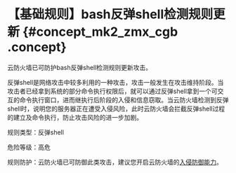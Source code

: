 # 【基础规则】bash反弹shell检测规则更新 {#concept_mk2_zmx_cgb .concept}

云防火墙已可防护bash反弹shell检测规则更新攻击。

反弹shell是网络攻击中较多利用的一种攻击，攻击一般发生在攻击维持阶段。当攻击者已经拿到系统的部分命令执行权限后，就可以通过反弹shell拿到一个可交互的命令执行窗口，进而继执行后阶段的入侵和信息窃取。当云防火墙检测到反弹shell时，说明您的服务器正在遭受入侵风险，此时云防火墙会拦截反弹shell过程的建立及命令执行，防止攻击风险的进一步加剧。

规则类型：反弹shell

危险等级：高危

规则防护：云防火墙已可防御此类攻击，建议您开启云防火墙的[入侵防御能力](../../../../cn.zh-CN/用户指南/安全策略/入侵防御策略.md#ol_ez3_mzd_dfb)。

